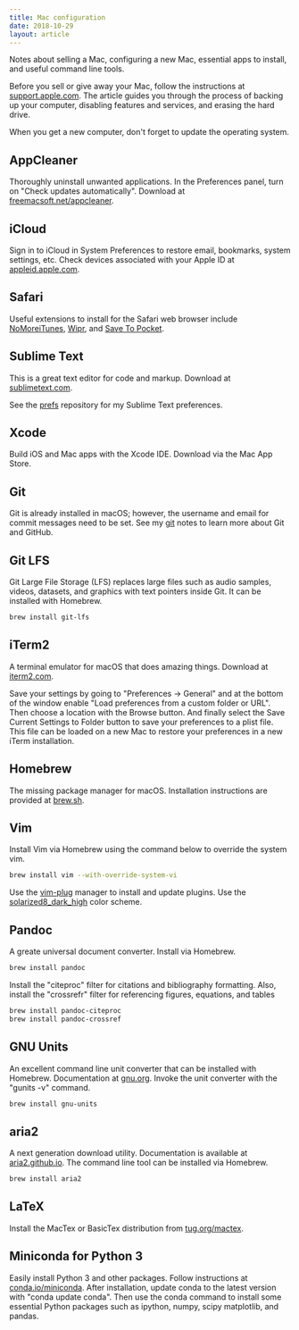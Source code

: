 ```yaml
---
title: Mac configuration
date: 2018-10-29
layout: article
---
```


Notes about selling a Mac, configuring a new Mac, essential apps to install,
and useful command line tools.

Before you sell or give away your Mac, follow the instructions at
[support.apple.com](https://support.apple.com/en-us/HT201065). The article
guides you through the process of backing up your computer, disabling features
and services, and erasing the hard drive.

When you get a new computer, don't forget to update the operating system.

## AppCleaner

Thoroughly uninstall unwanted applications. In the Preferences panel, turn on
"Check updates automatically". Download at
[freemacsoft.net/appcleaner](https://freemacsoft.net/appcleaner/).

## iCloud

Sign in to iCloud in System Preferences to restore email, bookmarks, system
settings, etc. Check devices associated with your Apple ID at
[appleid.apple.com](https://appleid.apple.com/).

## Safari

Useful extensions to install for the Safari web browser include
[NoMoreiTunes](http://nomoreitunes.einserver.de),
[Wipr](http://giorgiocalderolla.com), and [Save To
Pocket](https://getpocket.com/safari/).

## Sublime Text

This is a great text editor for code and markup. Download at
[sublimetext.com](https://www.sublimetext.com).

See the [prefs](https://github.com/wigging/prefs) repository for my Sublime
Text preferences.

## Xcode

Build iOS and Mac apps with the Xcode IDE. Download via the Mac App Store.

## Git

Git is already installed in macOS; however, the username and email for commit
messages need to be set. See my [git](https://github.com/wigging/notes/blob/master/git.md) notes to learn more about Git and GitHub.
 
## Git LFS

Git Large File Storage (LFS) replaces large files such as audio samples,
videos, datasets, and graphics with text pointers inside Git. It can be
installed with Homebrew.

```bash
brew install git-lfs
```

## iTerm2

A terminal emulator for macOS that does amazing things. Download at
[iterm2.com](http://www.iterm2.com).

Save your settings by going to "Preferences -> General" and at the bottom of
the window enable "Load preferences from a custom folder or URL". Then choose a
location with the Browse button. And finally select the Save Current Settings
to Folder button to save your preferences to a plist file. This file can be
loaded on a new Mac to restore your preferences in a new iTerm installation.

## Homebrew

The missing package manager for macOS. Installation instructions are provided
at [brew.sh](http://brew.sh).

## Vim

Install Vim via Homebrew using the command below to override the system vim.

```bash
brew install vim --with-override-system-vi
```

Use the [vim-plug](https://github.com/junegunn/vim-plug) manager to install and
update plugins. Use the [solarized8_dark_high](https://github.com/lifepillar/vim-solarized8) color scheme.

## Pandoc

A greate universal document converter. Install via Homebrew.

```bash
brew install pandoc
```

Install the "citeproc" filter for citations and bibliography formatting. Also,
install the "crossrefr" filter for referencing figures, equations, and tables

```bash
brew install pandoc-citeproc
brew install pandoc-crossref
```

## GNU Units

An excellent command line unit converter that can be installed with Homebrew.
Documentation at [gnu.org](https://www.gnu.org/software/units/). Invoke the
unit converter with the "gunits -v" command.

```bash
brew install gnu-units
```

## aria2

A next generation download utility. Documentation is available at
[aria2.github.io](https://aria2.github.io). The command line tool can be
installed via Homebrew.

```bash
brew install aria2
```

## LaTeX

Install the MacTex or BasicTex distribution from [tug.org/mactex](http://www.tug.org/mactex/).

## Miniconda for Python 3

Easily install Python 3 and other packages. Follow instructions at
[conda.io/miniconda](https://conda.io/miniconda.html). After installation, update conda to the latest version with "conda update conda". Then use the conda command to install some essential Python packages such as ipython, numpy, scipy matplotlib, and pandas.
